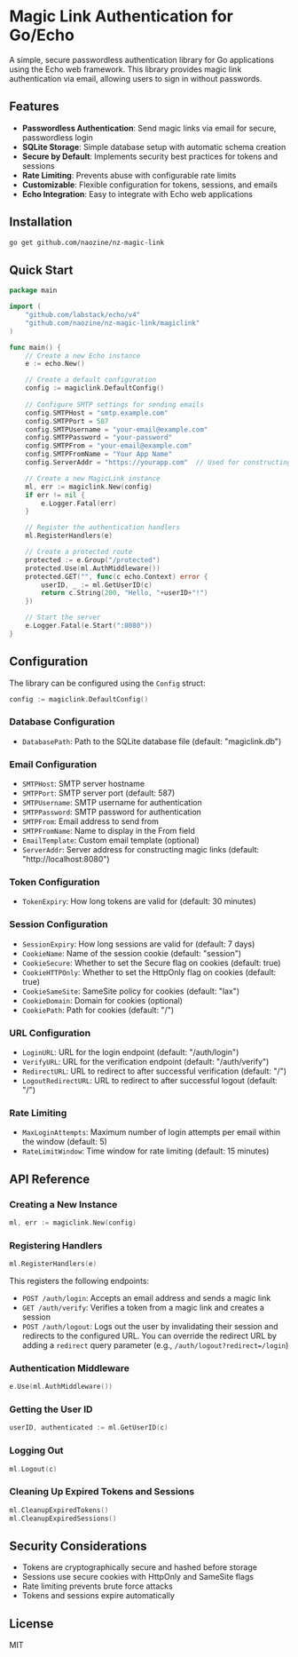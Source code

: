 # Magic Link Authentication for Go/Echo

A simple, secure passwordless authentication library for Go applications using the Echo web framework. This library provides magic link authentication via email, allowing users to sign in without passwords.

## Features

- **Passwordless Authentication**: Send magic links via email for secure, passwordless login
- **SQLite Storage**: Simple database setup with automatic schema creation
- **Secure by Default**: Implements security best practices for tokens and sessions
- **Rate Limiting**: Prevents abuse with configurable rate limits
- **Customizable**: Flexible configuration for tokens, sessions, and emails
- **Echo Integration**: Easy to integrate with Echo web applications

## Installation

```bash
go get github.com/naozine/nz-magic-link
```

## Quick Start

```go
package main

import (
    "github.com/labstack/echo/v4"
    "github.com/naozine/nz-magic-link/magiclink"
)

func main() {
    // Create a new Echo instance
    e := echo.New()

    // Create a default configuration
    config := magiclink.DefaultConfig()
    
    // Configure SMTP settings for sending emails
    config.SMTPHost = "smtp.example.com"
    config.SMTPPort = 587
    config.SMTPUsername = "your-email@example.com"
    config.SMTPPassword = "your-password"
    config.SMTPFrom = "your-email@example.com"
    config.SMTPFromName = "Your App Name"
    config.ServerAddr = "https://yourapp.com"  // Used for constructing magic links

    // Create a new MagicLink instance
    ml, err := magiclink.New(config)
    if err != nil {
        e.Logger.Fatal(err)
    }

    // Register the authentication handlers
    ml.RegisterHandlers(e)

    // Create a protected route
    protected := e.Group("/protected")
    protected.Use(ml.AuthMiddleware())
    protected.GET("", func(c echo.Context) error {
        userID, _ := ml.GetUserID(c)
        return c.String(200, "Hello, "+userID+"!")
    })

    // Start the server
    e.Logger.Fatal(e.Start(":8080"))
}
```

## Configuration

The library can be configured using the `Config` struct:

```go
config := magiclink.DefaultConfig()
```

### Database Configuration

- `DatabasePath`: Path to the SQLite database file (default: "magiclink.db")

### Email Configuration

- `SMTPHost`: SMTP server hostname
- `SMTPPort`: SMTP server port (default: 587)
- `SMTPUsername`: SMTP username for authentication
- `SMTPPassword`: SMTP password for authentication
- `SMTPFrom`: Email address to send from
- `SMTPFromName`: Name to display in the From field
- `EmailTemplate`: Custom email template (optional)
- `ServerAddr`: Server address for constructing magic links (default: "http://localhost:8080")

### Token Configuration

- `TokenExpiry`: How long tokens are valid for (default: 30 minutes)

### Session Configuration

- `SessionExpiry`: How long sessions are valid for (default: 7 days)
- `CookieName`: Name of the session cookie (default: "session")
- `CookieSecure`: Whether to set the Secure flag on cookies (default: true)
- `CookieHTTPOnly`: Whether to set the HttpOnly flag on cookies (default: true)
- `CookieSameSite`: SameSite policy for cookies (default: "lax")
- `CookieDomain`: Domain for cookies (optional)
- `CookiePath`: Path for cookies (default: "/")

### URL Configuration

- `LoginURL`: URL for the login endpoint (default: "/auth/login")
- `VerifyURL`: URL for the verification endpoint (default: "/auth/verify")
- `RedirectURL`: URL to redirect to after successful verification (default: "/")
- `LogoutRedirectURL`: URL to redirect to after successful logout (default: "/")

### Rate Limiting

- `MaxLoginAttempts`: Maximum number of login attempts per email within the window (default: 5)
- `RateLimitWindow`: Time window for rate limiting (default: 15 minutes)

## API Reference

### Creating a New Instance

```go
ml, err := magiclink.New(config)
```

### Registering Handlers

```go
ml.RegisterHandlers(e)
```

This registers the following endpoints:
- `POST /auth/login`: Accepts an email address and sends a magic link
- `GET /auth/verify`: Verifies a token from a magic link and creates a session
- `POST /auth/logout`: Logs out the user by invalidating their session and redirects to the configured URL. You can override the redirect URL by adding a `redirect` query parameter (e.g., `/auth/logout?redirect=/login`)

### Authentication Middleware

```go
e.Use(ml.AuthMiddleware())
```

### Getting the User ID

```go
userID, authenticated := ml.GetUserID(c)
```

### Logging Out

```go
ml.Logout(c)
```

### Cleaning Up Expired Tokens and Sessions

```go
ml.CleanupExpiredTokens()
ml.CleanupExpiredSessions()
```

## Security Considerations

- Tokens are cryptographically secure and hashed before storage
- Sessions use secure cookies with HttpOnly and SameSite flags
- Rate limiting prevents brute force attacks
- Tokens and sessions expire automatically

## License

MIT